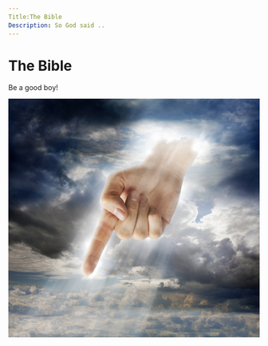 ```yaml
---
Title:The Bible
Description: So God said ..
---
```


# The Bible

Be a good boy!

![God](2020-02-01-the-bible/Hand-of-God.jpg)